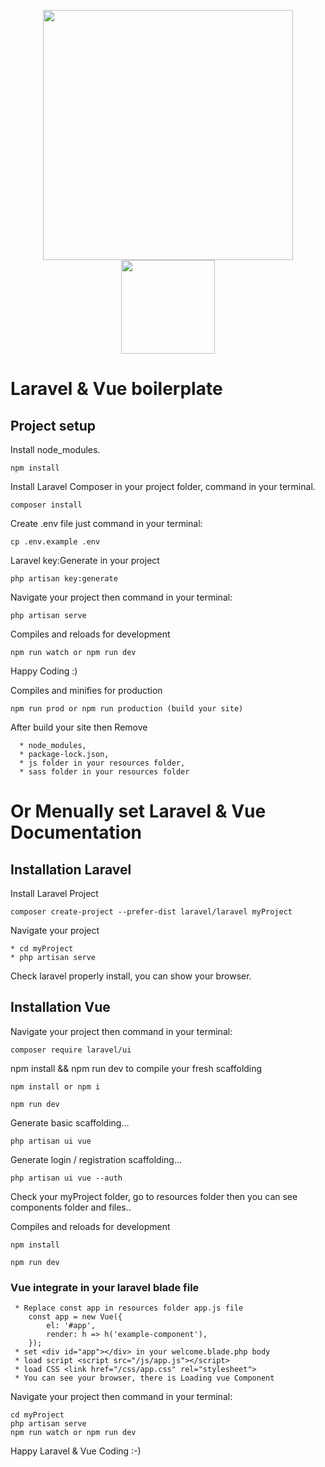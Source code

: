 <p align="center">
  <img src="https://res.cloudinary.com/dtfbvvkyp/image/upload/v1566331377/laravel-logolockup-cmyk-red.svg" width="400">
  <img src="https://cli.vuejs.org/favicon.png" width="150">
</p>

<!-- <p align="left">
    <a href="https://travis-ci.org/laravel/framework"><img src="https://travis-ci.org/laravel/framework.svg" alt="Build Status"></a>
    <a href="https://packagist.org/packages/laravel/framework"><img src="https://poser.pugx.org/laravel/framework/d/total.svg" alt="Total Downloads"></a>
    <a href="https://packagist.org/packages/laravel/framework"><img src="https://poser.pugx.org/laravel/framework/v/stable.svg" alt="Latest Stable Version"></a>
    <a href="https://packagist.org/packages/laravel/framework"><img src="https://poser.pugx.org/laravel/framework/license.svg" alt="License">
    </a>
</p> -->






# Laravel & Vue boilerplate

## Project setup
Install node_modules.
```
npm install
```

Install Laravel Composer in your project folder, command in your terminal. 
```
composer install
```

Create .env file just command in your terminal:
```
cp .env.example .env
```

Laravel key:Generate in your project
```
php artisan key:generate
```
Navigate your project then command in your terminal:
``` 
php artisan serve
```

Compiles and reloads for development
``` 
npm run watch or npm run dev
```
Happy Coding :)


Compiles and minifies for production
```
npm run prod or npm run production (build your site)
```

After build your site then Remove 
```
  * node_modules,
  * package-lock.json,
  * js folder in your resources folder, 
  * sass folder in your resources folder

```


# Or Menually set Laravel & Vue Documentation

## Installation Laravel

Install Laravel Project
```  
composer create-project --prefer-dist laravel/laravel myProject
```

Navigate your project
``` 
* cd myProject 
* php artisan serve
```
Check laravel properly install, you can show your browser.


## Installation Vue 

Navigate your project then command in your terminal:
``` 
composer require laravel/ui
``` 

npm install && npm run dev to compile your fresh scaffolding 
```	
npm install or npm i

npm run dev
```

Generate basic scaffolding...
```	
php artisan ui vue
```	

Generate login / registration scaffolding...
```	
php artisan ui vue --auth
```	

Check your myProject folder, go to resources folder then you can see components folder and files..

Compiles and reloads for development
```	 
npm install

npm run dev
```	

### Vue integrate in your laravel blade file

```
 * Replace const app in resources folder app.js file
    const app = new Vue({
        el: '#app',
        render: h => h('example-component'),
    });
 * set <div id="app"></div> in your welcome.blade.php body
 * load script <script src="/js/app.js"></script> 
 * load CSS <link href="/css/app.css" rel="stylesheet">
 * You can see your browser, there is Loading vue Component
```


Navigate your project then command in your terminal:
```
cd myProject 
php artisan serve
npm run watch or npm run dev
```

Happy Laravel & Vue Coding :-)